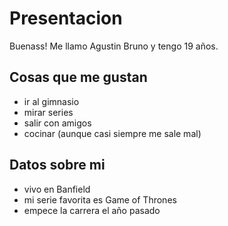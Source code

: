# Presentacion

Buenass! Me llamo Agustin Bruno y tengo 19 años.

## Cosas que me gustan  
- ir al gimnasio
- mirar series 
- salir con amigos 
- cocinar (aunque casi siempre me sale mal)

## Datos sobre mi 
- vivo en Banfield
- mi serie favorita es Game of Thrones
- empece la carrera el año pasado 



